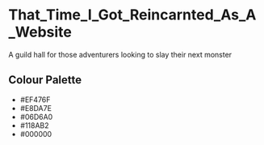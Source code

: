 # That_Time_I_Got_Reincarnted_As_A_Website
A guild hall for those adventurers looking to slay their next monster

## Colour Palette
* #EF476F
* #E8DA7E
* #06D6A0
* #118AB2
* #000000
